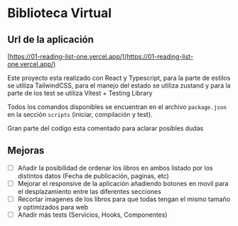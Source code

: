 # Biblioteca Virtual

## Url de la aplicación

[https://01-reading-list-one.vercel.app/](https://01-reading-list-one.vercel.app/)

Este proyecto esta realizado con React y Typescript, para la parte de estilos se utiliza TailwindCSS, para el manejo del estado se utiliza zustand y para la parte de los test se utiliza Vitest + Testing Library

Todos los comandos disponibles se encuentran en el archivo `package.json` en la sección `scripts` (iniciar, compilación y test).

Gran parte del codigo esta comentado para aclarar posibles dudas

## Mejoras

- [ ] Añadir la posibilidad de ordenar los libros en ambos listado por los distintos datos (Fecha de publicación, paginas, etc)
- [ ] Mejorar el responsive de la aplicación añadiendo botones en movil para el desplazamiento entre las diferentes secciones
- [ ] Recortar imagenes de los libros para que todas tengan el mismo tamaño y optimizados para web
- [ ] Añadir más tests (Servicios, Hooks, Componentes)